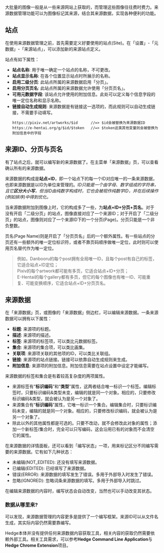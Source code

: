 大批量的图像一般是从一些来源网站上获取的，而管理这些图像往往费时费力。来源数据管理功能可以为图像标记其来源，结合其来源数据，实现各种便利的功能。

## 站点

在使用来源数据管理之前，首先需要定义好要使用的站点(Site)。在「设置」-「元数据」-「来源站点」，可以添加新的来源站点定义。

站点有如下属性：
* **站点名称**: 用于唯一确定一个站点的名称，不可更改。
* **站点显示名称**: 在各个位置显示站点时所展示的名称。
* **启用二级分页**: 此站点所属的来源数据启用「分页」。
* **启用分页页名**: 此站点所属的来源数据允许使用「分页页名」。
* **可用元数据字段**: 该站点允许使用的附加信息。此处可以定义每个信息字段的唯一定位名称和显示名称。
* **链接自动生成规则**: 来源数据是有链接这一选项的，而此规则可以自动生成链接，不需要手动填写。  
    ```
    https://pixiv.net/artworks/$id      //=> $id会被替换为来源数据ID
    https://e-hentai.org/g/$id/$token   //=> $token这类其他变量则会被替换为附加信息中的字段
    ```

## 来源ID、分页与页名

有了站点之后，就可以编写新的来源数据了。在主菜单「来源数据」页，可以查看确认所有的来源数据。

来源数据的构成是**站点+ID**，即一个站点下的每一个ID对应唯一的一条来源数据，也即来源数据是以ID为单位来管理的。_ID只能是一个由字母、数字组成的字符串，且它**区分大小写**，但当ID由纯数字构成时，它也会被视作纯数字ID，并在后续操作(例如排序)中得到优化。_

当来源数据附加到图像上时，它的构成多了一些，为**站点+ID+分页+页名**。对于没有开启「二级分页」的站点，图像直接对应了一个来源ID；对于开启了「二级分页」的站点，图像则对应了一个来源ID下的一个分页(Page)。分页只能是一个非负整数。

页名(Page Name)则是开启了「分页页名」后的一个额外属性。有一些站点的分页还有一些额外的唯一定位标识符，或者不靠页码顺序做唯一定位，此时则可以使用页名替代作为唯一定位。

> 例如，Danbooru的每个post拥有全局唯一ID，且每个post有自己的标签，它适合站点+ID定位；  
> Pixiv的每个artwork都可能有多页，它适合站点+ID+分页；  
> E-Hentai的每个gallery都有多页，但它的每个图像也有唯一ID、可能重复、可能变换顺序，它适合站点+ID+分页页名。

## 来源数据

在「来源数据」页，或图像的「来源数据」侧边栏，可以编辑来源数据。一条来源数据可以拥有以下属性：
* **标题**: 来源项的标题。
* **描述**: 来源项的描述。
* **标签**: 来源项的标签项，可以类比元数据标签。
* **集合**: 来源项的集合项，可以类比画集。
* **关联项**: 来源项关联的其他项的ID，可以类比关联组。
* **链接**: 来源项的站点链接。链接可以依靠自动生成规则来生成。
* **附加信息**: 来源项的附加信息。附加信息需要在站点设置中设定才能编写。

来源数据的标签和集合是有着较高复杂度的两项属性。
* 来源标签有“**标识编码**”和“**类型**”属性，这两者结合唯一标识一个标签。编辑标签时，只要标识编码&类型未变，编辑的就是同一个对象。相应的，只要修改标识编码&类型，就会被认为是另一个对象了。
* 来源集合有“**标识编码**”属性，它唯一标识一个集合。编辑集合时，只要标识编码未变，编辑的就是同一个对象。相应的，只要修改标识编码，就会被认为是另一个对象了。
* 除此以外的其他属性都是可选的。只要不改动，就不会修改此对象的属性；添加一个新标签/集合时，完全可以只写编码，这会沿用已有的对象而不会清空它的属性。

在来源数据的详情面板，还可以看到「编写状态」一项，用来标记区分不同编写需要的来源数据。它有如下几种状态：
* 未编辑(NOT_EDITED): 还没有填写来源数据。
* 已编辑(EDITED): 已经填写了来源数据。
* 错误(ERROR): 来源数据的填写发生了错误。多用于外部导入时发生了错误。
* 忽略(IGNORED): 忽略词条来源数据的填写。多用于外部导入时跳过。

在编辑来源数据的内容时，编写状态会自动改变，当然也可以手动改变其状态。

### 数据从哪里来?

可以发现，来源数据管理的内容更多是提供了一个编写框架。来源ID可以从文件名生成，其实际内容仍然需要靠编写。

Hedge本体并没有提供任何来源数据内容获取工具，相关内容的获取仍然需要依赖外部工具。相关工具需求，可以参考**Hedge Command Line Application**与**Hedge Chrome Extension**项目。